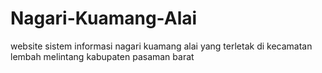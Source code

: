 # Nagari-Kuamang-Alai
website sistem informasi nagari kuamang alai yang terletak di kecamatan lembah melintang kabupaten pasaman barat
